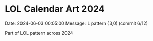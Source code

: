 # LOL Calendar Art 2024

Date: 2024-06-03 00:05:00
Message: L pattern (3,0) (commit 6/12)

Part of LOL pattern across 2024
